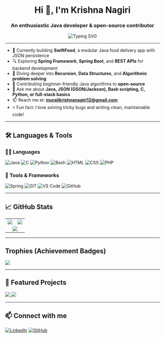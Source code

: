 <h1 align="center">Hi 👋, I'm Krishna Nagiri</h1>
<h3 align="center">An enthusiastic Java developer & open-source contributor</h3>

<p align="center">
  <img src="https://readme-typing-svg.demolab.com?font=Fira+Code&duration=2000&pause=1000&center=true&width=435&lines=Student;Java+Developer;Open+Source+Contributor;Problem+Solver" alt="Typing SVG" />
</p>

---

- 🚀 Currently building **SwiftFood**, a modular Java food delivery app with JSON persistence
- 🔍 Exploring **Spring Framework**, **Spring Boot**, and **REST APIs** for backend development
- 🧠 Diving deeper into **Recursion**, **Data Structures**, and **Algorithmic problem solving**
- 🧪 Contributing beginner-friendly Java algorithms to **open-source**
- 💬 Ask me about **Java, JSON (GSON/Jackson), Bash scripting, C, Python, or full-stack basics**
- 📫 Reach me at: **muralikrishnanagiri12@gmail.com**
- ⚡ Fun fact: I love solving tricky bugs and writing clean, maintainable code!

---
## 🛠️ Languages & Tools

### 🧑‍💻 Languages
![Java](https://img.shields.io/badge/-Java-007396?style=flat&logo=java)
![C](https://img.shields.io/badge/-C-00599C?style=flat&logo=c)
![Python](https://img.shields.io/badge/-Python-3776AB?style=flat&logo=python)
![Bash](https://img.shields.io/badge/-Bash-4EAA25?style=flat&logo=gnu-bash)
![HTML](https://img.shields.io/badge/-HTML-E34F26?style=flat&logo=html5)
![CSS](https://img.shields.io/badge/-CSS-1572B6?style=flat&logo=css3)
![PHP](https://img.shields.io/badge/-PHP-777BB4?style=flat&logo=php)

### 🔧 Tools & Frameworks
![Spring](https://img.shields.io/badge/-Spring-6DB33F?style=flat&logo=spring)
![GIT](https://img.shields.io/badge/-Git-F05032?style=flat&logo=git)
![VS Code](https://img.shields.io/badge/-VS%20Code-007ACC?style=flat&logo=visual-studio-code)
![GitHub](https://img.shields.io/badge/-GitHub-181717?style=flat&logo=github)

---

## 📈 GitHub Stats

<div align="center">
  <table>
    <tr>
      <td><img src="https://github-readme-stats.vercel.app/api?username=krishna-nagiri&show_icons=true&theme=tokyonight" /></td>
      <td><img src="https://github-readme-streak-stats.herokuapp.com?user=krishna-nagiri&theme=tokyonight" /></td>
    </tr>
    <tr>
      <td colspan="2" align="center"><img src="https://github-readme-stats.vercel.app/api/top-langs/?username=krishna-nagiri&layout=compact&theme=tokyonight" /></td>
    </tr>
  </table>
</div>

---
## Trophies (Achievement Badges)

<img src="https://github-profile-trophy.vercel.app/?username=krishna-nagiri&theme=onedark&no-frame=true&row=1" />

---


## 🚀 Featured Projects

<p align="left">
  <a href="https://github.com/krishna-nagiri/ABC_BANK">
    <img src="https://github-readme-stats.vercel.app/api/pin/?username=krishna-nagiri&repo=ABC_BANK&theme=tokyonight" />
  </a>
  <a href="https://github.com/krishna-nagiri/SwiftFoodApp">
    <img src="https://github-readme-stats.vercel.app/api/pin/?username=krishna-nagiri&repo=SwiftFoodApp&theme=tokyonight" />
  </a>
</p>

---
## 📫 Connect with me

[![LinkedIn](https://img.shields.io/badge/-LinkedIn-blue?style=flat&logo=linkedin)](https://www.linkedin.com/in/krishna-n-133a23213/)
[![GitHub](https://img.shields.io/badge/-GitHub-181717?style=flat&logo=github)](https://github.com/krishna-nagiri)
